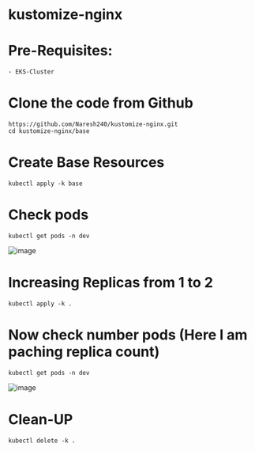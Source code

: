 # kustomize-nginx

# Pre-Requisites:
    - EKS-Cluster
# Clone the code from Github
    https://github.com/Naresh240/kustomize-nginx.git
    cd kustomize-nginx/base
# Create Base Resources
    kubectl apply -k base
# Check pods
    kubectl get pods -n dev
  ![image](https://user-images.githubusercontent.com/58024415/101765267-16e75000-3b07-11eb-9cc0-2eac1207f941.png)
# Increasing Replicas from 1 to 2
    kubectl apply -k .
# Now check number pods (Here I am paching replica count)
    kubectl get pods -n dev
  ![image](https://user-images.githubusercontent.com/58024415/101765481-5e6ddc00-3b07-11eb-9059-b83820b4fe4c.png)
# Clean-UP
    kubectl delete -k .
